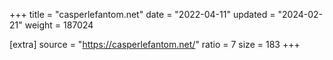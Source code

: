 +++
title = "casperlefantom.net"
date = "2022-04-11"
updated = "2024-02-21"
weight = 187024

[extra]
source = "https://casperlefantom.net/"
ratio = 7
size = 183
+++
